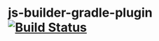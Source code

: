 # js-builder-gradle-plugin [![Build Status](https://travis-ci.org/slamdev/js-builder-gradle-plugin.svg?branch=master)](https://travis-ci.org/slamdev/js-builder-gradle-plugin)
